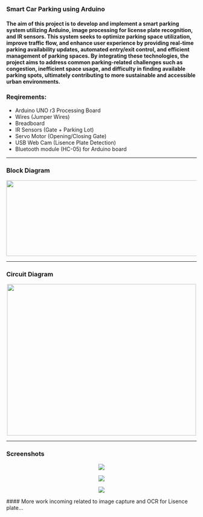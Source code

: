 ### Smart Car Parking using Arduino 
#### The aim of this project is to develop and implement a smart parking system utilizing Arduino, image processing for license plate recognition, and IR sensors. This system seeks to optimize parking space utilization, improve traffic flow, and enhance user experience by providing real-time parking availability updates, automated entry/exit control, and efficient management of parking spaces. By integrating these technologies, the project aims to address common parking-related challenges such as congestion, inefficient space usage, and difficulty in finding available parking spots, ultimately contributing to more sustainable and accessible urban environments.

### Reqirements:
- Arduino UNO r3 Processing Board
- Wires (Jumper Wires)
- Breadboard
- IR Sensors (Gate + Parking Lot)
- Servo Motor (Opening/Closing Gate)
- USB Web Cam (Lisence Plate Detection)
- Bluetooth module (HC-05) for Arduino board

----

### Block Diagram

<p align="center">
  <img  width="850" height="200" src="https://i.imgur.com/B7PiQVm.png">
</p>

----

### Circuit Diagram
<p align="center">
  <img  width="500" height="400" src="https://i.imgur.com/Zifsnqi.png">
</p>

----

### Screenshots

<p align="center">
  <img src="https://imgur.com/RB5wuEb.png">
</p>
<p align="center">
  <img src="https://imgur.com/I31SQjN.png">
</p>
<p align="center">
  <img src="https://imgur.com/PMKldB8.png">
</p>
#### More work incoming related to image capture and OCR for Lisence plate...


